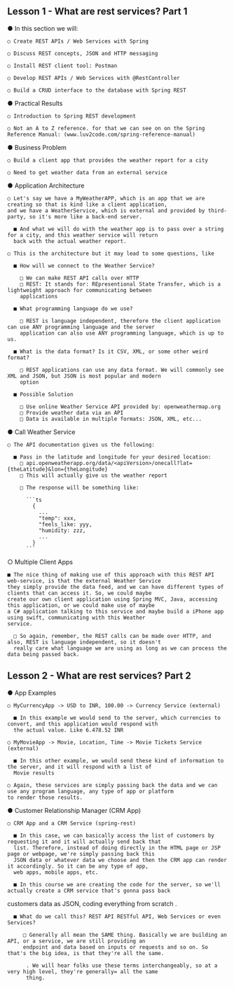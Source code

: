 ## Lesson 1 - What are rest services? Part 1

  ● In this section we will:

    ○ Create REST APIs / Web Services with Spring

    ○ Discuss REST concepts, JSON and HTTP messaging

    ○ Install REST client tool: Postman

    ○ Develop REST APIs / Web Services with @RestController

    ○ Build a CRUD interface to the database with Spring REST
  
  ● Practical Results

    ○ Introduction to Spring REST development

    ○ Not an A to Z reference. for that we can see on on the Spring Reference Manual: (www.luv2code.com/spring-reference-manual)

  ● Business Problem

    ○ Build a client app that provides the weather report for a city

    ○ Need to get weather data from an external service

  ● Application Architecture

    ○ Let's say we have a MyWeatherAPP, which is an app that we are creating so that is kind like a client application,
    and we have a WeatherService, which is external and provided by third-party, so it's more like a back-end server.

      ■ And what we will do with the weather app is to pass over a string for a city, and this weather service will return
      back with the actual weather report.

    ○ This is the architecture but it may lead to some questions, like

      ■ How will we connect to the Weather Service? 

        □ We can make REST API calls over HTTP
        □ REST: It stands for: REpresentional State Transfer, which is a lightweight approach for communicating between
        applications

      ■ What programming language do we use? 

        □ REST is language independent, therefore the client application can use ANY programming language and the server
        application can also use ANY programming language, which is up to us.

      ■ What is the data format? Is it CSV, XML, or some other weird format? 

        □ REST applications can use any data format. We will commonly see XML and JSON, but JSON is most popular and modern
        option

      ■ Possible Solution

        □ Use online Weather Service API provided by: openweathermap.org
        □ Provide weather data via an API
        □ Data is available in multiple formats: JSON, XML, etc...
      
  ● Call Weather Service

    ○ The API documentation gives us the following:

      ■ Pass in the latitude and longitude for your desired location:
        □ api.openweatherapp.org/data/<apiVersion>/onecall?lat={theLatitude}&lon={theLongitude}
        □ This will actually give us the weather report

        □ The response will be something like:

          ```ts
            {
              ...
              "temp": xxx,
              "feels_like: yyy,
              "humidity: zzz,
              ...
            }
          ```
        
  ○ Multiple Client Apps

    ■ The nice thing of making use of this approach with this REST API web-service, is that the external Weather Service
    they simply provide the data feed, and we can have different types of clients that can access it. So, we could maybe
    create our own client application using Spring MVC, Java, accessing this application, or we could make use of maybe
    a C# application talking to this service and maybe build a iPhone app using swift, communicating with this Weather
    service. 

      □ So again, remember, the REST calls can be made over HTTP, and also, REST is language independent, so it doesn't
      really care what language we are using as long as we can process the data being passed back.

## Lesson 2 - What are rest services? Part 2

  ● App Examples

    ○ MyCurrencyApp -> USD to INR, 100.00 -> Currency Service (external)

      ■ In this example we would send to the server, which currencies to convert, and this application would respond with
      the actual value. Like 6.478.52 INR  

    ○ MyMovieApp -> Movie, Location, Time -> Movie Tickets Service (external) 

      ■ In this other example, we would send these kind of information to the server, and it will respond with a list of
      Movie results

    ○ Again, these services are simply passing back the data and we can use any program language, any type of app or platform
    to render those results.

  ● Customer Relationship Manager (CRM App)

    ○ CRM App and a CRM Service (spring-rest)

      ■ In this case, we can basically access the list of customers by requesting it and it will actually send back that
      list. Therefore, instead of doing directly in the HTML page or JSP page or webpage, we're simply passing back this
      JSON data or whatever data we choose and then the CRM app can render it accordingly. So it can be any type of app,
      web apps, mobile apps, etc.

      ■ In this course we are creating the code for the server, so we'll actually create a CRM service that's gonna pass back
  customers data as JSON, coding everything from scratch .

      ■ What do we call this? REST API RESTful API, Web Services or even Services? 

         □ Generally all mean the SAME thing. Basically we are building an API, or a service, we are still providing an
         endpoint and data based on inputs or requests and so on. So that's the big idea, is that they're all the same.

          . We will hear folks use these terms interchangeably, so at a very high level, they're generally= all the same
          thing. 
         


  

    

  


